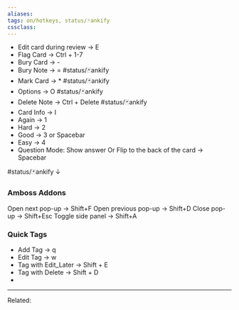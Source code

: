 ```yaml
---
aliases:
tags: on/hotkeys, status/🃏ankify 
cssclass:
---
```


- Edit card during review → E
- Flag Card → Ctrl + 1-7
- Bury Card → - 
- Bury Note → = #status/🃏ankify 
- Mark Card → *  #status/🃏ankify 
- Options → O #status/🃏ankify 
- Delete Note → Ctrl + Delete #status/🃏ankify 
- Card Info → I
- Again → 1
- Hard → 2
- Good → 3 or Spacebar
- Easy → 4
- Question Mode: Show answer Or Flip to the back of the card → Spacebar


#status/🃏ankify ↓
### Amboss Addons 

Open next pop-up → Shift+F
Open previous pop-up → Shift+D
Close pop-up → Shift+Esc
Toggle side panel → Shift+A


### Quick Tags
- Add Tag → q
- Edit Tag → w
- Tag with Edit_Later → Shift + E
- Tag with Delete → Shift + D
- 





---
Related:


